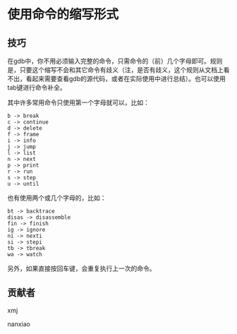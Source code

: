 # 使用命令的缩写形式

## 技巧

在gdb中，你不用必须输入完整的命令，只需命令的（前）几个字母即可。规则是，只要这个缩写不会和其它命令有歧义（注，是否有歧义，这个规则从文档上看不出，看起来需要查看gdb的源代码，或者在实际使用中进行总结）。也可以使用tab键进行命令补全。

其中许多常用命令只使用第一个字母就可以，比如：

	b -> break
	c -> continue
	d -> delete
	f -> frame
	i -> info
	j -> jump
	l -> list
	n -> next
	p -> print
	r -> run
	s -> step
	u -> until

也有使用两个或几个字母的，比如：  

	bt -> backtrace
	disas -> disassemble
	fin -> finish
	ig -> ignore
	ni -> nexti
	si -> stepi
	tb -> tbreak
	wa -> watch
	
另外，如果直接按回车键，会重复执行上一次的命令。

## 贡献者

xmj

nanxiao

